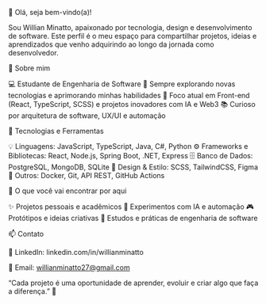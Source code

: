 👋 Olá, seja bem-vindo(a)!

Sou Willian Minatto, apaixonado por tecnologia, design e desenvolvimento de software.
Este perfil é o meu espaço para compartilhar projetos, ideias e aprendizados que venho adquirindo ao longo da jornada como desenvolvedor.

🚀 Sobre mim

💻 Estudante de Engenharia de Software
🌱 Sempre explorando novas tecnologias e aprimorando minhas habilidades
🎯 Foco atual em Front-end (React, TypeScript, SCSS) e projetos inovadores com IA e Web3
📚 Curioso por arquitetura de software, UX/UI e automação

🧠 Tecnologias e Ferramentas

💡 Linguagens: JavaScript, TypeScript, Java, C#, Python
⚙️ Frameworks e Bibliotecas: React, Node.js, Spring Boot, .NET, Express
🗄️ Banco de Dados: PostgreSQL, MongoDB, SQLite
🎨 Design & Estilo: SCSS, TailwindCSS, Figma
🐳 Outros: Docker, Git, API REST, GitHub Actions

📂 O que você vai encontrar por aqui

✨ Projetos pessoais e acadêmicos
🧩 Experimentos com IA e automação
🎮 Protótipos e ideias criativas
🧱 Estudos e práticas de engenharia de software

📫 Contato

💼 LinkedIn: linkedin.com/in/willianminatto

📧 Email: willianminatto27@gmail.com

“Cada projeto é uma oportunidade de aprender, evoluir e criar algo que faça a diferença.” 🚀
